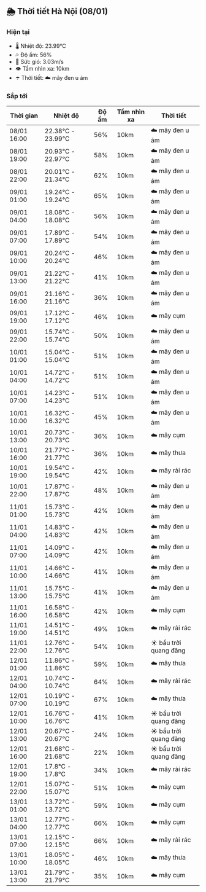 ## 🌦️ Thời tiết Hà Nội (08/01)

### Hiện tại

- 🌡️ Nhiệt độ: 23.99℃
- 💦 Độ ẩm: 56%
- 💨 Sức gió: 3.03m/s
- 👁️ Tầm nhìn xa: 10km
- ☂️ Thời tiết: ☁️ mây đen u ám

### Sắp tới

| Thời gian | Nhiệt độ | Độ ẩm | Tầm nhìn xa | Thời tiết |
| --- | --- | --- | --- | --- |
| 08/01 16:00 | 22.38℃ - 23.99℃ | 56% | 10km | ☁️ mây đen u ám |
| 08/01 19:00 | 20.93℃ - 22.97℃ | 58% | 10km | ☁️ mây đen u ám |
| 08/01 22:00 | 20.01℃ - 21.34℃ | 62% | 10km | ☁️ mây đen u ám |
| 09/01 01:00 | 19.24℃ - 19.24℃ | 65% | 10km | ☁️ mây đen u ám |
| 09/01 04:00 | 18.08℃ - 18.08℃ | 56% | 10km | ☁️ mây đen u ám |
| 09/01 07:00 | 17.89℃ - 17.89℃ | 54% | 10km | ☁️ mây đen u ám |
| 09/01 10:00 | 20.24℃ - 20.24℃ | 46% | 10km | ☁️ mây đen u ám |
| 09/01 13:00 | 21.22℃ - 21.22℃ | 41% | 10km | ☁️ mây đen u ám |
| 09/01 16:00 | 21.16℃ - 21.16℃ | 36% | 10km | ☁️ mây đen u ám |
| 09/01 19:00 | 17.12℃ - 17.12℃ | 46% | 10km | ☁️ mây cụm |
| 09/01 22:00 | 15.74℃ - 15.74℃ | 50% | 10km | ☁️ mây đen u ám |
| 10/01 01:00 | 15.04℃ - 15.04℃ | 51% | 10km | ☁️ mây đen u ám |
| 10/01 04:00 | 14.72℃ - 14.72℃ | 51% | 10km | ☁️ mây đen u ám |
| 10/01 07:00 | 14.23℃ - 14.23℃ | 51% | 10km | ☁️ mây đen u ám |
| 10/01 10:00 | 16.32℃ - 16.32℃ | 45% | 10km | ☁️ mây đen u ám |
| 10/01 13:00 | 20.73℃ - 20.73℃ | 36% | 10km | ☁️ mây cụm |
| 10/01 16:00 | 21.77℃ - 21.77℃ | 36% | 10km | ☁️ mây thưa |
| 10/01 19:00 | 19.54℃ - 19.54℃ | 42% | 10km | ☁️ mây rải rác |
| 10/01 22:00 | 17.87℃ - 17.87℃ | 48% | 10km | ☁️ mây đen u ám |
| 11/01 01:00 | 15.73℃ - 15.73℃ | 42% | 10km | ☁️ mây đen u ám |
| 11/01 04:00 | 14.83℃ - 14.83℃ | 42% | 10km | ☁️ mây đen u ám |
| 11/01 07:00 | 14.09℃ - 14.09℃ | 42% | 10km | ☁️ mây đen u ám |
| 11/01 10:00 | 14.66℃ - 14.66℃ | 41% | 10km | ☁️ mây đen u ám |
| 11/01 13:00 | 15.75℃ - 15.75℃ | 41% | 10km | ☁️ mây đen u ám |
| 11/01 16:00 | 16.58℃ - 16.58℃ | 42% | 10km | ☁️ mây cụm |
| 11/01 19:00 | 14.51℃ - 14.51℃ | 49% | 10km | ☁️ mây rải rác |
| 11/01 22:00 | 12.76℃ - 12.76℃ | 54% | 10km | ☀️ bầu trời quang đãng |
| 12/01 01:00 | 11.86℃ - 11.86℃ | 59% | 10km | ☁️ mây thưa |
| 12/01 04:00 | 10.74℃ - 10.74℃ | 64% | 10km | ☁️ mây rải rác |
| 12/01 07:00 | 10.19℃ - 10.19℃ | 67% | 10km | ☁️ mây thưa |
| 12/01 10:00 | 16.76℃ - 16.76℃ | 41% | 10km | ☀️ bầu trời quang đãng |
| 12/01 13:00 | 20.67℃ - 20.67℃ | 24% | 10km | ☀️ bầu trời quang đãng |
| 12/01 16:00 | 21.68℃ - 21.68℃ | 22% | 10km | ☀️ bầu trời quang đãng |
| 12/01 19:00 | 17.8℃ - 17.8℃ | 34% | 10km | ☁️ mây rải rác |
| 12/01 22:00 | 15.07℃ - 15.07℃ | 51% | 10km | ☁️ mây cụm |
| 13/01 01:00 | 13.72℃ - 13.72℃ | 59% | 10km | ☁️ mây cụm |
| 13/01 04:00 | 12.77℃ - 12.77℃ | 66% | 10km | ☁️ mây cụm |
| 13/01 07:00 | 12.15℃ - 12.15℃ | 66% | 10km | ☁️ mây rải rác |
| 13/01 10:00 | 18.05℃ - 18.05℃ | 46% | 10km | ☁️ mây thưa |
| 13/01 13:00 | 21.79℃ - 21.79℃ | 35% | 10km | ☁️ mây cụm |
